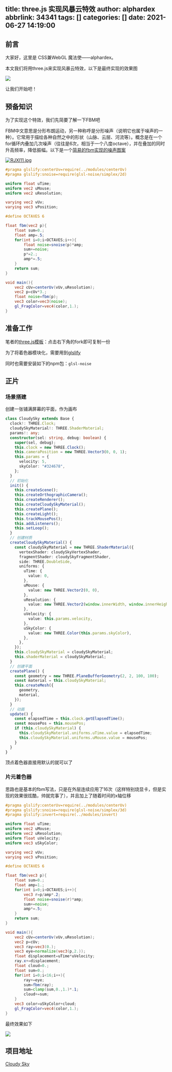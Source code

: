 title: three.js 实现风暴云特效
author: alphardex
abbrlink: 34341
tags: []
categories: []
date: 2021-06-27 14:19:00
---
## 前言

大家好，这里是 CSS兼WebGL 魔法使——alphardex。

本文我们将用three.js来实现风暴云特效，以下是最终实现的效果图

![](https://s2.loli.net/2024/05/21/UrX5tH1upRiIYLq.gif)

让我们开始吧！

<!--more-->

## 预备知识

为了实现这个特效，我们先简要了解一下FBM吧

FBM中文意思是分形布朗运动，另一种称呼是分形噪声（说明它也属于噪声的一种）。它常用于描绘各种自然之中的形状（山脉、云层、河流等）。概念是在一个for循环内叠加几次噪声（往往是6次，相当于一个八度octave），并在叠加的同时升高频率，降低振幅。以下是一个[简易的fbm实现的噪声图案](https://codepen.io/alphardex/pen/xxdKpyy)

[![RJXl11.jpg](https://z3.ax1x.com/2021/06/27/RJXl11.jpg)](https://imgtu.com/i/RJXl11)

```glsl
#pragma glslify:centerUv=require(../modules/centerUv)
#pragma glslify:snoise=require(glsl-noise/simplex/2d)

uniform float uTime;
uniform vec2 uMouse;
uniform vec2 uResolution;

varying vec2 vUv;
varying vec3 vPosition;

#define OCTAVES 6

float fbm(vec2 p){
    float sum=0.;
    float amp=.5;
    for(int i=0;i<OCTAVES;i++){
        float noise=snoise(p)*amp;
        sum+=noise;
        p*=2.;
        amp*=.5;
    }
    return sum;
}

void main(){
    vec2 cUv=centerUv(vUv,uResolution);
    vec2 p=cUv*3.;
    float noise=fbm(p);
    vec3 color=vec3(noise);
    gl_FragColor=vec4(color,1.);
}
```

## 准备工作

笔者的[three.js模板](https://codepen.io/alphardex/pen/yLaQdOq)：点击右下角的fork即可复制一份

为了将着色器模块化，需要用到[glslify](https://github.com/glslify/glslify)

同时也需要安装如下的npm包：`glsl-noise`

## 正片

### 场景搭建

创建一张铺满屏幕的平面，作为画布

```ts
class CloudySky extends Base {
  clock!: THREE.Clock;
  cloudySkyMaterial!: THREE.ShaderMaterial;
  params!: any;
  constructor(sel: string, debug: boolean) {
    super(sel, debug);
    this.clock = new THREE.Clock();
    this.cameraPosition = new THREE.Vector3(0, 0, 1);
    this.params = {
      velocity: 5,
      skyColor: "#324678",
    };
  }
  // 初始化
  init() {
    this.createScene();
    this.createOrthographicCamera();
    this.createRenderer();
    this.createCloudySkyMaterial();
    this.createPlane();
    this.createLight();
    this.trackMousePos();
    this.addListeners();
    this.setLoop();
  }
  // 创建材质
  createCloudySkyMaterial() {
    const cloudySkyMaterial = new THREE.ShaderMaterial({
      vertexShader: cloudySkyVertexShader,
      fragmentShader: cloudySkyFragmentShader,
      side: THREE.DoubleSide,
      uniforms: {
        uTime: {
          value: 0,
        },
        uMouse: {
          value: new THREE.Vector2(0, 0),
        },
        uResolution: {
          value: new THREE.Vector2(window.innerWidth, window.innerHeight),
        },
        uVelocity: {
          value: this.params.velocity,
        },
        uSkyColor: {
          value: new THREE.Color(this.params.skyColor),
        },
      },
    });
    this.cloudySkyMaterial = cloudySkyMaterial;
    this.shaderMaterial = cloudySkyMaterial;
  }
  // 创建平面
  createPlane() {
    const geometry = new THREE.PlaneBufferGeometry(2, 2, 100, 100);
    const material = this.cloudySkyMaterial;
    this.createMesh({
      geometry,
      material,
    });
  }
  // 动画
  update() {
    const elapsedTime = this.clock.getElapsedTime();
    const mousePos = this.mousePos;
    if (this.cloudySkyMaterial) {
      this.cloudySkyMaterial.uniforms.uTime.value = elapsedTime;
      this.cloudySkyMaterial.uniforms.uMouse.value = mousePos;
    }
  }
}
```

顶点着色器直接用默认的就可以了

### 片元着色器

思路也是基本的fbm写法，只是在外层连续应用了16次（这样特别烧显卡，但是实现的效果很炫酷，帅就完事了），并且加上了随着时间的x轴位移

```glsl
#pragma glslify:centerUv=require(../modules/centerUv)
#pragma glslify:snoise=require(glsl-noise/simplex/3d)
#pragma glslify:invert=require(../modules/invert)

uniform float uTime;
uniform vec2 uMouse;
uniform vec2 uResolution;
uniform float uVelocity;
uniform vec3 uSkyColor;

varying vec2 vUv;
varying vec3 vPosition;

#define OCTAVES 6

float fbm(vec3 p){
    float sum=0.;
    float amp=1.;
    for(int i=0;i<OCTAVES;i++){
        vec3 r=p/amp*.2;
        float noise=snoise(r)*amp;
        sum+=noise;
        amp*=.5;
    }
    return sum;
}

void main(){
    vec2 cUv=centerUv(vUv,uResolution);
    vec2 p=cUv;
    vec3 ray=vec3(0.);
    vec3 eye=normalize(vec3(p,2.));
    float displacement=uTime*uVelocity;
    ray.x+=displacement;
    float cloud=0.;
    float sum=0.;
    for(int i=0;i<16;i++){
        ray+=eye;
        sum=fbm(ray);
        sum=clamp(sum,0.,1.)*.1;
        cloud+=sum;
    }
    vec3 color=uSkyColor+cloud;
    gl_FragColor=vec4(color,1.);
}
```

最终效果如下

![](https://s2.loli.net/2024/05/21/UrX5tH1upRiIYLq.gif)

## 项目地址

[Cloudy Sky](https://codepen.io/alphardex/pen/oNWvoyo)
